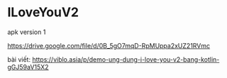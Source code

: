 # ILoveYouV2

apk
version 1

https://drive.google.com/file/d/0B_5gO7mqD-RpMUppa2xUZ21RVmc

bài viết:
https://viblo.asia/p/demo-ung-dung-i-love-you-v2-bang-kotlin-gGJ59aV15X2
